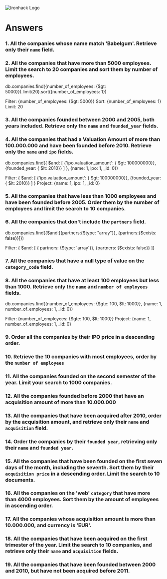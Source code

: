 ![Ironhack Logo](https://i.imgur.com/1QgrNNw.png)

# Answers

### 1. All the companies whose name match 'Babelgum'. Retrieve only their `name` field.

<!-- Your Code Goes Here -->

### 2. All the companies that have more than 5000 employees. Limit the search to 20 companies and sort them by **number of employees**.

<!-- using querying (mongosh) -->

db.companies.find({number_of_employees: {$gt: 5000}}).limit(20).sort({number_of_employees: 1})

<!-- using compass tool -->

Filter: {number_of_employees: {$gt: 5000}}
Sort: {number_of_employees: 1}
Limit: 20

### 3. All the companies founded between 2000 and 2005, both years included. Retrieve only the `name` and `founded_year` fields.

<!-- Your Code Goes Here -->

### 4. All the companies that had a Valuation Amount of more than 100.000.000 and have been founded before 2010. Retrieve only the `name` and `ipo` fields.

<!-- using querying (mongosh) -->

db.companies.find({ $and: [ {'ipo.valuation_amount': { $gt: 100000000}}, {founded_year: { $lt: 2010}} ] }, {name: 1, ipo: 1, \_id: 0})

<!-- using compass tool -->

Filter: { $and: [ {'ipo.valuation_amount': { $gt: 100000000}}, {founded_year: { $lt: 2010}} ] }
Project: {name: 1, ipo: 1, \_id: 0}

### 5. All the companies that have less than 1000 employees and have been founded before 2005. Order them by the number of employees and limit the search to 10 companies.

<!-- Your Code Goes Here -->

### 6. All the companies that don't include the `partners` field.

<!-- using querying (mongosh) -->

db.companies.find({$and:[{partners:{$type: "array"}}, {partners:{$exists: false}}]})

<!-- using compass tool -->

Filter: { $and: [ { partners: {$type: 'array'}}, {partners: {$exists: false}} ]}

### 7. All the companies that have a null type of value on the `category_code` field.

<!-- Your Code Goes Here -->

### 8. All the companies that have at least 100 employees but less than 1000. Retrieve only the `name` and `number of employees` fields.

<!-- using querying (mongosh) -->

db.companies.find({number_of_employees: {$gte: 100, $lt: 1000}}, {name: 1, number_of_employees: 1, \_id: 0})

<!-- using compass tool -->

Filter: {number_of_employees: {$gte: 100, $lt: 1000}}
Project: {name: 1, number_of_employees: 1, \_id: 0}

### 9. Order all the companies by their IPO price in a descending order.

<!-- Your Code Goes Here -->

### 10. Retrieve the 10 companies with most employees, order by the `number of employees`

<!-- using querying (mongosh) -->

<!-- using compass tool -->

### 11. All the companies founded on the second semester of the year. Limit your search to 1000 companies.

<!-- Your Code Goes Here -->

### 12. All the companies founded before 2000 that have an acquisition amount of more than 10.000.000

<!-- using querying (mongosh) -->

<!-- using compass tool -->

### 13. All the companies that have been acquired after 2010, order by the acquisition amount, and retrieve only their `name` and `acquisition` field.

<!-- Your Code Goes Here -->

### 14. Order the companies by their `founded year`, retrieving only their `name` and `founded year`.

<!-- using querying (mongosh) -->

<!-- using compass tool -->

### 15. All the companies that have been founded on the first seven days of the month, including the seventh. Sort them by their `acquisition price` in a descending order. Limit the search to 10 documents.

<!-- Your Code Goes Here -->

### 16. All the companies on the 'web' `category` that have more than 4000 employees. Sort them by the amount of employees in ascending order.

<!-- using querying (mongosh) -->

<!-- using compass tool -->

### 17. All the companies whose acquisition amount is more than 10.000.000, and currency is 'EUR'.

<!-- Your Code Goes Here -->

### 18. All the companies that have been acquired on the first trimester of the year. Limit the search to 10 companies, and retrieve only their `name` and `acquisition` fields.

<!-- using querying (mongosh) -->

<!-- using compass tool -->

### 19. All the companies that have been founded between 2000 and 2010, but have not been acquired before 2011.

<!-- Your Code Goes Here -->
